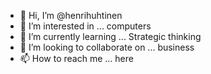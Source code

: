 - 👋 Hi, I’m @henrihuhtinen
- 👀 I’m interested in ... computers
- 🌱 I’m currently learning ... Strategic thinking
- 💞️ I’m looking to collaborate on ... business
- 📫 How to reach me ... here

<!---
henrihuhtinen/henrihuhtinen is a ✨ special ✨ repository because its `README.md` (this file) appears on your GitHub profile.
You can click the Preview link to take a look at your changes.
--->
